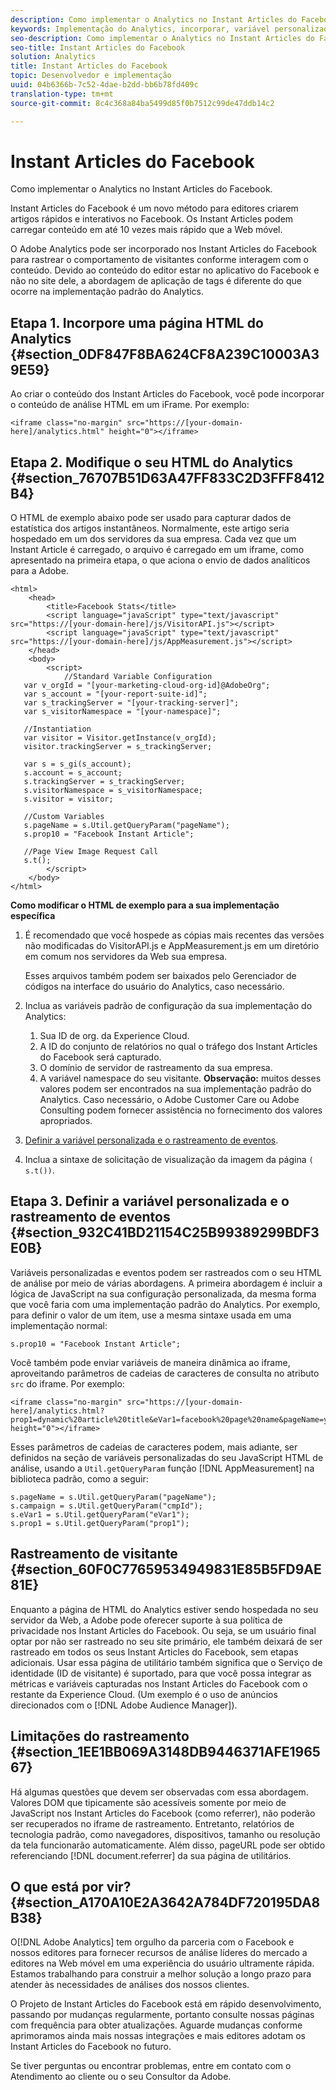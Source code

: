 ```yaml
---
description: Como implementar o Analytics no Instant Articles do Facebook.
keywords: Implementação do Analytics, incorporar, variável personalizada, evento personalizado, rastreamento de visitantes, rastreamento, limitações
seo-description: Como implementar o Analytics no Instant Articles do Facebook.
seo-title: Instant Articles do Facebook
solution: Analytics
title: Instant Articles do Facebook
topic: Desenvolvedor e implementação
uuid: 04b6366b-7c52-4dae-b2dd-bb6b78fd409c
translation-type: tm+mt
source-git-commit: 8c4c368a84ba5499d85f0b7512c99de47ddb14c2

---
```



# Instant Articles do Facebook

Como implementar o Analytics no Instant Articles do Facebook.

Instant Articles do Facebook é um novo método para editores criarem artigos rápidos e interativos no Facebook. Os Instant Articles podem carregar conteúdo em até 10 vezes mais rápido que a Web móvel.

O Adobe Analytics pode ser incorporado nos Instant Articles do Facebook para rastrear o comportamento de visitantes conforme interagem com o conteúdo. Devido ao conteúdo do editor estar no aplicativo do Facebook e não no site dele, a abordagem de aplicação de tags é diferente do que ocorre na implementação padrão do Analytics.

## Etapa 1. Incorpore uma página HTML do Analytics {#section_0DF847F8BA624CF8A239C10003A39E59}

Ao criar o conteúdo dos Instant Articles do Facebook, você pode incorporar o conteúdo de análise HTML em um iFrame. Por exemplo:

```
<iframe class="no-margin" src="https://[your-domain-here]/analytics.html" height="0"></iframe>
```

## Etapa 2. Modifique o seu HTML do Analytics {#section_76707B51D63A47FF833C2D3FFF8412B4}

O HTML de exemplo abaixo pode ser usado para capturar dados de estatística dos artigos instantâneos. Normalmente, este artigo seria hospedado em um dos servidores da sua empresa. Cada vez que um Instant Article é carregado, o arquivo é carregado em um iframe, como apresentado na primeira etapa, o que aciona o envio de dados analíticos para a Adobe.

```
<html> 
    <head> 
        <title>Facebook Stats</title> 
        <script language="javaScript" type="text/javascript" src="https://[your-domain-here]/js/VisitorAPI.js"></script> 
        <script language="javaScript" type="text/javascript" src="https://[your-domain-here]/js/AppMeasurement.js"></script> 
    </head> 
    <body> 
        <script> 
            //Standard Variable Configuration 
   var v_orgId = "[your-marketing-cloud-org-id]@AdobeOrg"; 
   var s_account = "[your-report-suite-id]"; 
   var s_trackingServer = "[your-tracking-server]"; 
   var s_visitorNamespace = "[your-namespace]"; 
     
   //Instantiation 
   var visitor = Visitor.getInstance(v_orgId); 
   visitor.trackingServer = s_trackingServer; 
     
   var s = s_gi(s_account); 
   s.account = s_account; 
   s.trackingServer = s_trackingServer; 
   s.visitorNamespace = s_visitorNamespace; 
   s.visitor = visitor; 
     
   //Custom Variables 
   s.pageName = s.Util.getQueryParam("pageName"); 
   s.prop10 = "Facebook Instant Article"; 
       
   //Page View Image Request Call 
   s.t(); 
        </script> 
    </body> 
</html> 
```

**Como modificar o HTML de exemplo para a sua implementação específica**

1. É recomendado que você hospede as cópias mais recentes das versões não modificadas do VisitorAPI.js e AppMeasurement.js em um diretório em comum nos servidores da Web sua empresa.

   Esses arquivos também podem ser baixados pelo Gerenciador de códigos na interface do usuário do Analytics, caso necessário.

1. Inclua as variáveis padrão de configuração da sua implementação do Analytics:

   1. Sua ID de org. da Experience Cloud.
   1. A ID do conjunto de relatórios no qual o tráfego dos Instant Articles do Facebook será capturado.
   1. O domínio de servidor de rastreamento da sua empresa.
   1. A variável namespace do seu visitante. **Observação:** muitos desses valores podem ser encontrados na sua implementação padrão do Analytics. Caso necessário, o Adobe Customer Care ou Adobe Consulting podem fornecer assistência no fornecimento dos valores apropriados.

1. [Definir a variável personalizada e o rastreamento de eventos](/help/implement/js-implementation/analytics-facebook-instant-articles.md#section_932C41BD21154C25B99389299BDF3E0B).
1. Inclua a sintaxe de solicitação de visualização da imagem da página `( s.t())`.

## Etapa 3. Definir a variável personalizada e o rastreamento de eventos {#section_932C41BD21154C25B99389299BDF3E0B}

Variáveis personalizadas e eventos podem ser rastreados com o seu HTML de análise por meio de várias abordagens. A primeira abordagem é incluir a lógica de JavaScript na sua configuração personalizada, da mesma forma que você faria com uma implementação padrão do Analytics. Por exemplo, para definir o valor de um item, use a mesma sintaxe usada em uma implementação normal:

```
s.prop10 = "Facebook Instant Article";
```

Você também pode enviar variáveis de maneira dinâmica ao iframe, aproveitando parâmetros de cadeias de caracteres de consulta no atributo `src` do iframe. Por exemplo:

```
<iframe class="no-margin" src="https://[your-domain-here]/analytics.html?prop1=dynamic%20article%20title&eVar1=facebook%20page%20name&pageName=your%20page%20name%20here&cmpId=your%20campaignID%20here" height="0"></iframe>
```

Esses parâmetros de cadeias de caracteres podem, mais adiante, ser definidos na seção de variáveis personalizadas do seu JavaScript HTML de análise, usando a `Util.getQueryParam` função [!DNL AppMeasurement] na biblioteca padrão, como a seguir:

```
s.pageName = s.Util.getQueryParam("pageName"); 
s.campaign = s.Util.getQueryParam("cmpId"); 
s.eVar1 = s.Util.getQueryParam("eVar1"); 
s.prop1 = s.Util.getQueryParam("prop1"); 
```

## Rastreamento de visitante {#section_60F0C77659534949831E85B5FD9AE81E}

Enquanto a página de HTML do Analytics estiver sendo hospedada no seu servidor da Web, a Adobe pode oferecer suporte à sua política de privacidade nos Instant Articles do Facebook. Ou seja, se um usuário final optar por não ser rastreado no seu site primário, ele também deixará de ser rastreado em todos os seus Instant Articles do Facebook, sem etapas adicionais. Usar essa página de utilitário também significa que o Serviço de identidade (ID de visitante) é suportado, para que você possa integrar as métricas e variáveis capturadas nos Instant Articles do Facebook com o restante da Experience Cloud. (Um exemplo é o uso de anúncios direcionados com o [!DNL Adobe Audience Manager]).

## Limitações do rastreamento {#section_1EE1BB069A3148DB9446371AFE196567}

Há algumas questões que devem ser observadas com essa abordagem. Valores DOM que tipicamente são acessíveis somente por meio de JavaScript nos Instant Articles do Facebook (como referrer), não poderão ser recuperados no iframe de rastreamento. Entretanto, relatórios de tecnologia padrão, como navegadores, dispositivos, tamanho ou resolução da tela funcionarão automaticamente. Além disso, pageURL pode ser obtido referenciando [!DNL document.referrer] da sua página de utilitários.

## O que está por vir? {#section_A170A10E2A3642A784DF720195DA8B38}

O[!DNL Adobe Analytics] tem orgulho da parceria com o Facebook e nossos editores para fornecer recursos de análise líderes do mercado a editores na Web móvel em uma experiência do usuário ultramente rápida. Estamos trabalhando para construir a melhor solução a longo prazo para atender às necessidades de análises dos nossos clientes.

O Projeto de Instant Articles do Facebook está em rápido desenvolvimento, passando por mudanças regularmente, portanto consulte nossas páginas com frequência para obter atualizações. Aguarde mudanças conforme aprimoramos ainda mais nossas integrações e mais editores adotam os Instant Articles do Facebook no futuro.

Se tiver perguntas ou encontrar problemas, entre em contato com o Atendimento ao cliente ou o seu Consultor da Adobe.
